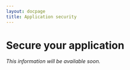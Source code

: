 ```yaml
---
layout: docpage
title: Application security
---
```


# Secure your application

*This information will be available soon.*
